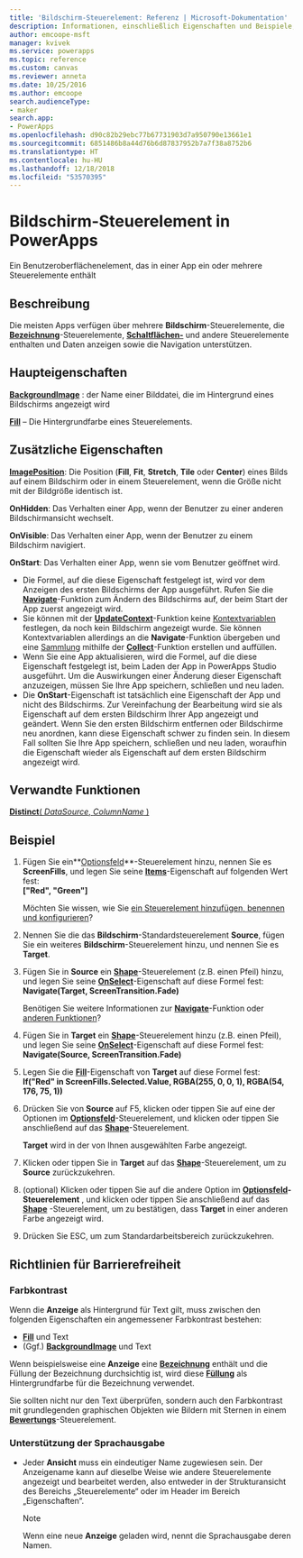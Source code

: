 ```yaml
---
title: 'Bildschirm-Steuerelement: Referenz | Microsoft-Dokumentation'
description: Informationen, einschließlich Eigenschaften und Beispiele, zum Bildschirm-Steuerelement
author: emcoope-msft
manager: kvivek
ms.service: powerapps
ms.topic: reference
ms.custom: canvas
ms.reviewer: anneta
ms.date: 10/25/2016
ms.author: emcoope
search.audienceType:
- maker
search.app:
- PowerApps
ms.openlocfilehash: d90c82b29ebc77b67731903d7a950790e13661e1
ms.sourcegitcommit: 6851486b8a44d76b6d87837952b7a7f38a8752b6
ms.translationtype: HT
ms.contentlocale: hu-HU
ms.lasthandoff: 12/18/2018
ms.locfileid: "53570395"
---
```

# <a name="screen-control-in-powerapps"></a>Bildschirm-Steuerelement in PowerApps
Ein Benutzeroberflächenelement, das in einer App ein oder mehrere Steuerelemente enthält

## <a name="description"></a>Beschreibung
Die meisten Apps verfügen über mehrere **Bildschirm**-Steuerelemente, die **[Bezeichnung](control-text-box.md)**-Steuerelemente, **[Schaltflächen-](control-button.md)** und andere Steuerelemente enthalten und Daten anzeigen sowie die Navigation unterstützen.

## <a name="key-properties"></a>Haupteigenschaften
**[BackgroundImage](properties-visual.md)** : der Name einer Bilddatei, die im Hintergrund eines Bildschirms angezeigt wird

**[Fill](properties-color-border.md)** – Die Hintergrundfarbe eines Steuerelements.

## <a name="additional-properties"></a>Zusätzliche Eigenschaften
**[ImagePosition](properties-visual.md)**: Die Position (**Fill**, **Fit**, **Stretch**, **Tile** oder **Center**) eines Bilds auf einem Bildschirm oder in einem Steuerelement, wenn die Größe nicht mit der Bildgröße identisch ist.

**OnHidden**: Das Verhalten einer App, wenn der Benutzer zu einer anderen Bildschirmansicht wechselt.

**OnVisible**: Das Verhalten einer App, wenn der Benutzer zu einem Bildschirm navigiert.

**OnStart**: Das Verhalten einer App, wenn sie vom Benutzer geöffnet wird.

* Die Formel, auf die diese Eigenschaft festgelegt ist, wird vor dem Anzeigen des ersten Bildschirms der App ausgeführt. Rufen Sie die [**Navigate**](../functions/function-navigate.md)-Funktion zum Ändern des Bildschirms auf, der beim Start der App zuerst angezeigt wird.
* Sie können mit der [**UpdateContext**](../functions/function-updatecontext.md)-Funktion keine [Kontextvariablen](../working-with-variables.md) festlegen, da noch kein Bildschirm angezeigt wurde. Sie können Kontextvariablen allerdings an die **Navigate**-Funktion übergeben und eine [Sammlung](../working-with-variables.md) mithilfe der [**Collect**](../functions/function-clear-collect-clearcollect.md)-Funktion erstellen und auffüllen.
* Wenn Sie eine App aktualisieren, wird die Formel, auf die diese Eigenschaft festgelegt ist, beim Laden der App in PowerApps Studio ausgeführt. Um die Auswirkungen einer Änderung dieser Eigenschaft anzuzeigen, müssen Sie Ihre App speichern, schließen und neu laden.
* Die **OnStart**-Eigenschaft ist tatsächlich eine Eigenschaft der App und nicht des Bildschirms. Zur Vereinfachung der Bearbeitung wird sie als Eigenschaft auf dem ersten Bildschirm Ihrer App angezeigt und geändert. Wenn Sie den ersten Bildschirm entfernen oder Bildschirme neu anordnen, kann diese Eigenschaft schwer zu finden sein. In diesem Fall sollten Sie Ihre App speichern, schließen und neu laden, woraufhin die Eigenschaft wieder als Eigenschaft auf dem ersten Bildschirm angezeigt wird.

## <a name="related-functions"></a>Verwandte Funktionen
[**Distinct**( *DataSource*, *ColumnName* )](../functions/function-distinct.md)

## <a name="example"></a>Beispiel
1. Fügen Sie ein**[Optionsfeld](control-radio.md)**-Steuerelement hinzu, nennen Sie es **ScreenFills**, und legen Sie seine **[Items](properties-core.md)**-Eigenschaft auf folgenden Wert fest:<br>
   **["Red", "Green"]**
   
    Möchten Sie wissen, wie Sie [ein Steuerelement hinzufügen, benennen und konfigurieren](../add-configure-controls.md)?
2. Nennen Sie die das **Bildschirm**-Standardsteuerelement **Source**, fügen Sie ein weiteres **Bildschirm**-Steuerelement hinzu, und nennen Sie es **Target**.
3. Fügen Sie in **Source** ein **[Shape](control-shapes-icons.md)**-Steuerelement (z.B. einen Pfeil) hinzu, und legen Sie seine **[OnSelect](properties-core.md)**-Eigenschaft auf diese Formel fest:<br>
   **Navigate(Target, ScreenTransition.Fade)**
   
    Benötigen Sie weitere Informationen zur **[Navigate](../functions/function-navigate.md)**-Funktion oder [anderen Funktionen](../formula-reference.md)?
4. Fügen Sie in **Target** ein **[Shape](control-shapes-icons.md)**-Steuerelement hinzu (z.B. einen Pfeil), und legen Sie seine **[OnSelect](properties-core.md)**-Eigenschaft auf diese Formel fest:<br>
   **Navigate(Source, ScreenTransition.Fade)**
5. Legen Sie die **[Fill](properties-color-border.md)**-Eigenschaft von **Target** auf diese Formel fest:<br>
   **If("Red" in ScreenFills.Selected.Value, RGBA(255, 0, 0, 1), RGBA(54, 176, 75, 1))**
6. Drücken Sie von **Source** auf F5, klicken oder tippen Sie auf eine der Optionen im **[Optionsfeld](control-radio.md)**-Steuerelement, und klicken oder tippen Sie anschließend auf das **[Shape](control-shapes-icons.md)**-Steuerelement.
   
    **Target** wird in der von Ihnen ausgewählten Farbe angezeigt.
7. Klicken oder tippen Sie in **Target** auf das **[Shape](control-shapes-icons.md)**-Steuerelement, um zu **Source** zurückzukehren.
8. (optional) Klicken oder tippen Sie auf die andere Option im  **[Optionsfeld](control-radio.md)-Steuerelement** , und klicken oder tippen Sie anschließend auf das **[Shape](control-shapes-icons.md)** -Steuerelement, um zu bestätigen, dass  **Target** in einer anderen Farbe angezeigt wird.
9. Drücken Sie ESC, um zum Standardarbeitsbereich zurückzukehren.


## <a name="accessibility-guidelines"></a>Richtlinien für Barrierefreiheit
### <a name="color-contrast"></a>Farbkontrast
Wenn die **Anzeige** als Hintergrund für Text gilt, muss zwischen den folgenden Eigenschaften ein angemessener Farbkontrast bestehen:
* **[Fill](properties-color-border.md)** und Text
* (Ggf.) **[BackgroundImage](properties-visual.md)** und Text

Wenn beispielsweise eine **Anzeige** eine **[Bezeichnung](control-text-box.md)** enthält und die Füllung der Bezeichnung durchsichtig ist, wird diese **[Füllung](properties-color-border.md)** als Hintergrundfarbe für die Bezeichnung verwendet.

Sie sollten nicht nur den Text überprüfen, sondern auch den Farbkontrast mit grundlegenden graphischen Objekten wie Bildern mit Sternen in einem **[Bewertungs](control-rating.md)**-Steuerelement.

### <a name="screen-reader-support"></a>Unterstützung der Sprachausgabe
* Jeder **Ansicht** muss ein eindeutiger Name zugewiesen sein. Der Anzeigename kann auf dieselbe Weise wie andere Steuerelemente angezeigt und bearbeitet werden, also entweder in der Strukturansicht des Bereichs „Steuerelemente“ oder im Header im Bereich „Eigenschaften“.

    > [!NOTE]
  > Wenn eine neue **Anzeige** geladen wird, nennt die Sprachausgabe deren Namen. 
